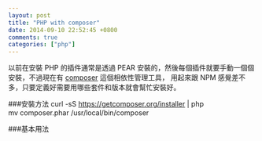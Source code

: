 ```yaml
---
layout: post
title: "PHP with composer"
date: 2014-09-10 22:52:45 +0800
comments: true
categories: ["php"]
---
```


<!-- more -->

以前在安裝 PHP 的插件通常是透過 PEAR 安裝的，然後每個插件就要手動一個個安裝，不過現在有 [composer] 這個相依性管理工具，
用起來跟 NPM 感覺差不多，只要定義好需要用哪些套件和版本就會幫忙安裝好。

###安裝方法
	curl -sS https://getcomposer.org/installer | php  
	mv composer.phar /usr/local/bin/composer 


###基本用法



[composer]:https://getcomposer.org/